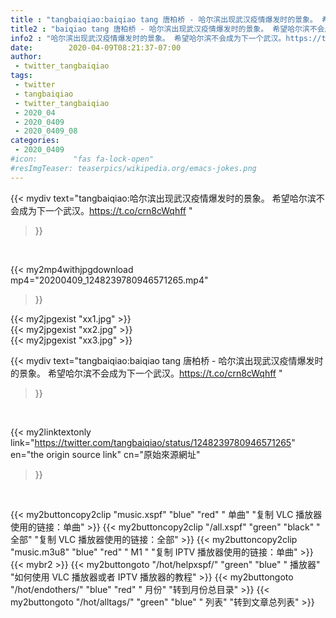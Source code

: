 ```yaml
---
title : "tangbaiqiao:baiqiao tang 唐柏桥 - 哈尔滨出现武汉疫情爆发时的景象。 希望哈尔滨不会成为下一个武汉。https://t.co/crn8cWqhff "
title2 : "baiqiao tang 唐柏桥 - 哈尔滨出现武汉疫情爆发时的景象。 希望哈尔滨不会成为下一个武汉。https://t.co/crn8cWqhff "
info2 : "哈尔滨出现武汉疫情爆发时的景象。 希望哈尔滨不会成为下一个武汉。https://t.co/crn8cWqhff "
date:        2020-04-09T08:21:37-07:00
author:
 - twitter_tangbaiqiao
tags:
 - twitter
 - tangbaiqiao
 - twitter_tangbaiqiao
 - 2020_04
 - 2020_0409
 - 2020_0409_08
categories:
 - 2020_0409
#icon:        "fas fa-lock-open"
#resImgTeaser: teaserpics/wikipedia.org/emacs-jokes.png
---
```


{{< mydiv text="tangbaiqiao:哈尔滨出现武汉疫情爆发时的景象。 希望哈尔滨不会成为下一个武汉。https://t.co/crn8cWqhff "
>}}
<br>


{{< my2mp4withjpgdownload mp4="20200409_1248239780946571265.mp4"
>}}

{{< my2jpgexist "xx1.jpg" >}}<br>
{{< my2jpgexist "xx2.jpg" >}}<br>
{{< my2jpgexist "xx3.jpg" >}}<br>



{{< mydiv text="tangbaiqiao:baiqiao tang 唐柏桥 - 哈尔滨出现武汉疫情爆发时的景象。 希望哈尔滨不会成为下一个武汉。https://t.co/crn8cWqhff "
>}}
<br>

{{< my2linktextonly link="https://twitter.com/tangbaiqiao/status/1248239780946571265"
en="the origin source link" cn="原始來源網址"
>}}


<br>

{{< my2buttoncopy2clip "music.xspf"        "blue"   "red"    " 单曲"  "复制 VLC 播放器使用的链接：单曲" >}} {{< my2buttoncopy2clip "/all.xspf"         "green"  "black"  " 全部"  "复制 VLC 播放器使用的链接：全部" >}} {{< my2buttoncopy2clip "music.m3u8"        "blue"   "red"    " M1 "    "复制 IPTV 播放器使用的链接：单曲" >}} {{< mybr2 >}} {{< my2buttongoto      "/hot/helpxspf/"    "green"  "blue"   " 播放器" "如何使用 VLC 播放器或者 IPTV 播放器的教程" >}} {{< my2buttongoto      "/hot/endothers/"   "blue"   "red"    " 月份"   "转到月份总目录" >}} {{< my2buttongoto      "/hot/alltags/"     "green"  "blue"   " 列表"   "转到文章总列表" >}} 
